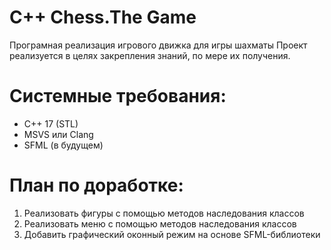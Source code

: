 # C++ Chess.The Game
Програмная реализация игрового движка для игры шахматы
Проект реализуется в целях закрепления знаний, по мере их получения.

# Системные требования:
- C++ 17 (STL)
- MSVS или Clang
- SFML (в будущем)

# План по доработке:
1) Реализовать фигуры с помощью методов наследования классов
2) Реализовать меню с помощью методов наследования классов
3) Добавить графический оконный режим на основе SFML-библиотеки
